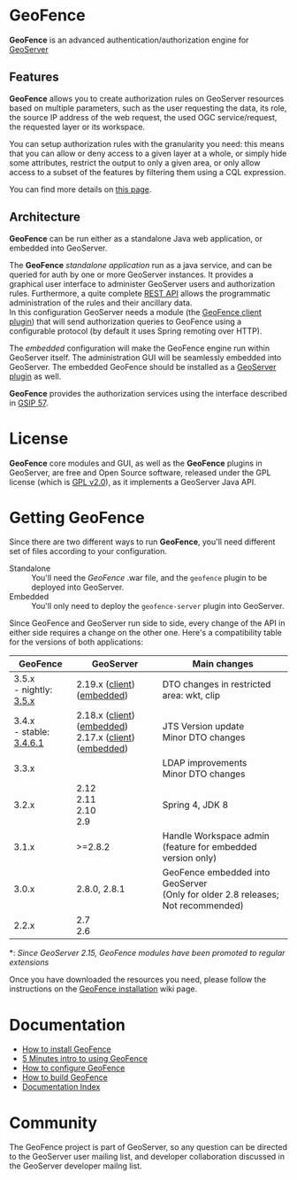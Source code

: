 GeoFence
==================================================

**GeoFence** is an advanced authentication/authorization engine for [GeoServer](http://www.geoserver.org) 

Features
--------------------------------------------------

**GeoFence** allows you to create authorization rules on GeoServer resources based on multiple parameters, such as the user requesting the data, its role, the source IP address of the web request, the used OGC service/request, the requested layer or its workspace.

You can setup authorization rules with the granularity you need: this means that you can allow or deny access to a given layer at a whole, or simply hide some attributes, restrict the output to only a given area, or only allow access to a subset of the features by filtering them using a CQL expression. 

You can find more details on [this page](https://github.com/geoserver/geofence/wiki/Main-concepts#rules).

Architecture
--------------------------------------------------

**GeoFence** can be run either as a standalone Java web application, or embedded into GeoServer.

The **GeoFence** *standalone application* run as a java service, and can be queried for auth by one or more GeoServer instances.
It provides a graphical user interface to administer GeoServer users and authorization rules. 
Furthermore, a quite complete [REST API](https://github.com/geoserver/geofence/wiki/REST-API) allows the programmatic administration of the rules and their ancillary data.  
In this configuration GeoServer needs a module (the [GeoFence client plugin](https://github.com/geoserver/geoserver/tree/main/src/extension/geofence)) that will send authorization queries to GeoFence using a configurable protocol (by default it uses Spring remoting over HTTP).

The *embedded* configuration will make the GeoFence engine run within GeoServer itself. The administration GUI will be seamlessly embedded into GeoServer. The embedded GeoFence should be installed as a [GeoServer plugin](https://github.com/geoserver/geoserver/tree/main/src/extension/geofence-server) as well.

**GeoFence** provides the authorization services using the interface described in [GSIP 57](http://geoserver.org/display/GEOS/GSIP+57+-+Improving+GeoServer+authorization+framework).


License
==================================================

**GeoFence** core modules and GUI, as well as the **GeoFence** plugins in GeoServer, are free and Open Source software, released under the GPL license (which is [GPL v2.0](http://www.gnu.org/licenses/old-licenses/gpl-2.0.html)), as it implements a GeoServer Java API.


Getting GeoFence
==================================================

Since there are two different ways to run **GeoFence**, you'll need different set of files according to your configuration.

<dl>
  <dt>Standalone</dt>
  <dd>You'll need the <em>GeoFence</em> .war file, and the <code>geofence</code> plugin to be deployed into GeoServer.</dd>

  <dt>Embedded</dt>
  <dd>You'll only need to deploy the <code>geofence-server</code> plugin into GeoServer.</dd>
</dl>


Since GeoFence and GeoServer run side to side, every change of the API in either side requires a change on the other one.
Here's a compatibility table for the versions of both applications:

| GeoFence         | GeoServer  |   Main changes                        |
|------------------|------------|---------------------------------------|
| 3.5.x<br/>- nightly: [3.5.x]  | 2.19.x ([client][2.19_client]) ([embedded][2.19_embedded]) | DTO changes in restricted area: wkt, clip |
| 3.4.x<br/>- stable: [3.4.6.1] | 2.18.x ([client][2.18_client]) ([embedded][2.18_embedded]) <br/> 2.17.x ([client][2.17_client]) ([embedded][2.17_embedded]) | JTS Version update <br/> Minor DTO changes |
| 3.3.x            | | LDAP improvements <br/> Minor DTO changes |
| 3.2.x            | 2.12  <br/> 2.11  <br/> 2.10  <br/> 2.9 | Spring 4, JDK 8                       |
| 3.1.x            | >=2.8.2  | Handle Workspace admin <br/> (feature for embedded version only)
| 3.0.x            | 2.8.0, 2.8.1        | GeoFence embedded into GeoServer  <br/>(Only for older 2.8 releases; Not recommended)
| 2.2.x| 2.7 <br/> 2.6  | 

\*: *Since GeoServer 2.15, GeoFence modules have been promoted to regular extensions*

[3.5.x]: https://build.geoserver.org/geofence/nightly/3.5.x/geofence-3.5.x-latest-war.zip
[3.4.x]: https://build.geoserver.org/geofence/3.4.x/geofence-3.4.x-latest-war.zip
[3.4.6]: https://github.com/geoserver/geofence/releases/download/v3.4.6/geofence.war
[3.4.6.1]: https://github.com/geoserver/geofence/releases/download/v3.4.6.1/geofence.war
[3.3.x]: https://build.geoserver.org/geofence/3.3.x/geofence-3.3.x-latest-war.zip
[3.3.0]: https://build.geoserver.org/geofence/TODO


[2.19_client]:   https://build.geoserver.org/geoserver/2.19.x/ext-latest/geoserver-2.19-SNAPSHOT-geofence-plugin.zip
[2.19_embedded]: https://build.geoserver.org/geoserver/2.19.x/ext-latest/geoserver-2.19-SNAPSHOT-geofence-server-plugin.zip
[2.18_client]:   https://build.geoserver.org/geoserver/2.18.x/ext-latest/geoserver-2.18-SNAPSHOT-geofence-plugin.zip
[2.18_embedded]: https://build.geoserver.org/geoserver/2.18.x/ext-latest/geoserver-2.18-SNAPSHOT-geofence-server-plugin.zip
[2.17_client]:   https://build.geoserver.org/geoserver/2.17.x/ext-latest/geoserver-2.17-SNAPSHOT-geofence-plugin.zip
[2.17_embedded]: https://build.geoserver.org/geoserver/2.17.x/ext-latest/geoserver-2.17-SNAPSHOT-geofence-server-plugin.zip


Once you have downloaded the resources you need, please follow the instructions on the [GeoFence installation](https://github.com/geoserver/geofence/wiki/GeoFence-installation) wiki page.


Documentation
==================================================
* [How to install GeoFence](https://github.com/geoserver/geofence/wiki/GeoFence-installation)
* [5 Minutes intro to using GeoFence](https://github.com/geoserver/geofence/wiki/First-steps)
* [How to configure GeoFence](https://github.com/geoserver/geofence/wiki/GeoFence-configuration)
* [How to build GeoFence](https://github.com/geoserver/geofence/wiki/Building-instructions)
* [Documentation Index](https://github.com/geoserver/geofence/wiki/Documentation-index)

Community
==================================================
The GeoFence project is part of GeoServer, so any question can be directed to the GeoServer user mailing list, and developer collaboration discussed in the GeoServer developer mailng list. 
